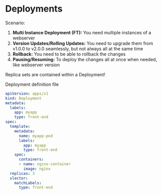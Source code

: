 # Deployments

Scenario:

1. **Multi Instance Deployment (FT):** You need multiple instances of a webserver
2. **Version Updates/Rolling Updates:** You need to upgrade them from v1.0.0 to v2.0.0 seamlessly, but not always all at the same time
3. **Rollback:** You need to be able to rollback the changes
4. **Pausing/Resuming:** To deploy the changes all at once when needed, like webserver version

Replica sets are contained within a Deployment!

Deployment definition file

```yaml
apiVersion: apps/v1
kind: Deployment
metadata:
  labels: 
    app: myapp
    type: front-end
spec:
  template:
    metadata:
      name: myapp-pod
      labels:
        app: myapp
        type: front-end
    spec:
      containers:
      - name: nginx-container
        image: nginx
  replicas: 3
  slector:
    matchLabels:
      type: front-end
```
